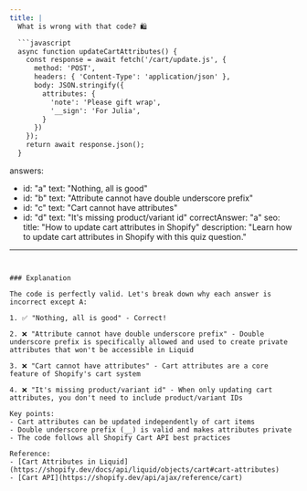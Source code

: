 ```yaml
---
title: |
  What is wrong with that code? 🛍️

  ```javascript
  async function updateCartAttributes() {
    const response = await fetch('/cart/update.js', {
      method: 'POST',
      headers: { 'Content-Type': 'application/json' },
      body: JSON.stringify({
        attributes: {
          'note': 'Please gift wrap',
          '__sign': 'For Julia',
        }
      })
    });
    return await response.json();
  }
  ```
answers:
  - id: "a"
    text: "Nothing, all is good"
  - id: "b"
    text: "Attribute cannot have double underscore prefix"
  - id: "c"
    text: "Cart cannot have attributes"
  - id: "d"
    text: "It's missing product/variant id"
correctAnswer: "a"
seo:
  title: "How to update cart attributes in Shopify"
  description: "Learn how to update cart attributes in Shopify with this quiz question."
---
```


### Explanation

The code is perfectly valid. Let's break down why each answer is incorrect except A:

1. ✅ "Nothing, all is good" - Correct!

2. ❌ "Attribute cannot have double underscore prefix" - Double underscore prefix is specifically allowed and used to create private attributes that won't be accessible in Liquid

3. ❌ "Cart cannot have attributes" - Cart attributes are a core feature of Shopify's cart system

4. ❌ "It's missing product/variant id" - When only updating cart attributes, you don't need to include product/variant IDs

Key points:
- Cart attributes can be updated independently of cart items
- Double underscore prefix (__) is valid and makes attributes private
- The code follows all Shopify Cart API best practices

Reference:
- [Cart Attributes in Liquid](https://shopify.dev/docs/api/liquid/objects/cart#cart-attributes)
- [Cart API](https://shopify.dev/api/ajax/reference/cart) 